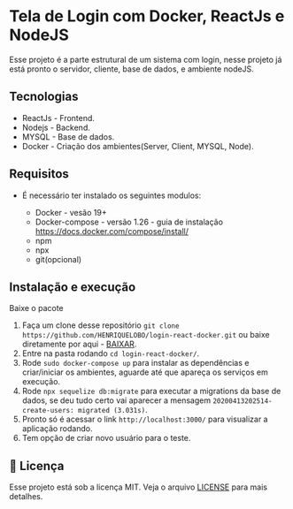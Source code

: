 # Tela de Login com Docker, ReactJs e NodeJS


Esse projeto é a parte estrutural de um sistema com login, nesse projeto já está pronto o servidor, cliente, base de dados,
e ambiente nodeJS.

## Tecnologias
   * ReactJs - Frontend. 
   * Nodejs - Backend.
   * MYSQL - Base de dados.
   * Docker - Criação dos ambientes(Server, Client, MYSQL, Node).

## Requisitos
- É necessário ter instalado os seguintes modulos:

  * Docker - vesão 19+
  * Docker-compose - versão 1.26 - guia de instalação https://docs.docker.com/compose/install/
  * npm
  * npx
  * git(opcional)

## Instalação e execução
Baixe o pacote 

1. Faça um clone desse repositório 
  `git clone https://github.com/HENRIQUELOBO/login-react-docker.git` 
  ou baixe diretamente por aqui - [BAIXAR](https://codeload.github.com/HENRIQUELOBO/login-react-docker/zip/master).
2. Entre na pasta rodando `cd login-react-docker/`.
3. Rode `sudo docker-compose up` para instalar as dependências e criar/iniciar os ambientes, 
aguarde até que apareça os serviços em execução.
4. Rode `npx sequelize db:migrate` para executar a migrations da base de dados, se deu tudo certo
vai aparecer a mensagem `20200413202514-create-users: migrated (3.031s)`.
5. Pronto só é acessar o link `http://localhost:3000/` para visualizar a aplicação rodando.
6. Tem opção de criar novo usuário para o teste.

## :memo: Licença

Esse projeto está sob a licença MIT. Veja o arquivo [LICENSE](LICENSE) para mais detalhes.
